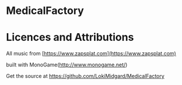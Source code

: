# MedicalFactory

# Licences and Attributions

All music from [https://www.zapsplat.com](https://www.zapsplat.com)

built with MonoGame(http://www.monogame.net/)

Get the source at https://github.com/LokiMidgard/MedicalFactory
